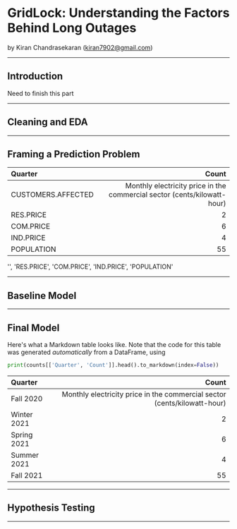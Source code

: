 # GridLock: Understanding the Factors Behind Long Outages

by Kiran Chandrasekaran (kiran7902@gmail.com)

---

## Introduction

Need to finish this part

---

## Cleaning and EDA

---

## Framing a Prediction Problem

| Quarter     |   Count |
|:------------|--------:|
| CUSTOMERS.AFFECTED | Monthly electricity price in the commercial sector (cents/kilowatt-hour) |
| RES.PRICE |       2 |
| COM.PRICE |       6 |
| IND.PRICE |       4 |
| POPULATION   |      55 |

'',
    'RES.PRICE', 'COM.PRICE', 'IND.PRICE',
    'POPULATION'

---

## Baseline Model

---

## Final Model

Here's what a Markdown table looks like. Note that the code for this table was generated _automatically_ from a DataFrame, using

```py
print(counts[['Quarter', 'Count']].head().to_markdown(index=False))
```

| Quarter     |   Count |
|:------------|--------:|
| Fall 2020   |       	Monthly electricity price in the commercial sector (cents/kilowatt-hour) |
| Winter 2021 |       2 |
| Spring 2021 |       6 |
| Summer 2021 |       4 |
| Fall 2021   |      55 |

---

## Hypothesis Testing


---